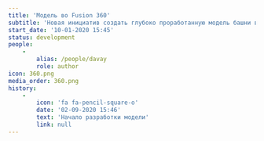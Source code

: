 ```yaml
---
title: 'Модель во Fusion 360'
subtitle: 'Новая инициатив создать глубоко проработанную модель башни в специализированной программе инженерного проектирования'
start_date: '10-01-2020 15:45'
status: development
people:
    -
        alias: /people/davay
        role: author
icon: 360.png
media_order: 360.png
history:
    -
        icon: 'fa fa-pencil-square-o'
        date: '02-09-2020 15:46'
        text: 'Начало разработки модели'
        link: null
---
```


